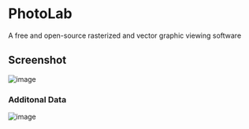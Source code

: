 # PhotoLab
A free and open-source rasterized and vector graphic viewing software

## Screenshot
![image](https://github.com/DcmanProductions/PhotoLab/assets/5598099/460eb7cf-ee32-4f2d-aa53-113a9a29f595)

### Additonal Data
![image](https://github.com/DcmanProductions/PhotoLab/assets/5598099/df1b5136-fc9f-44ce-874b-31c868acea5a)

